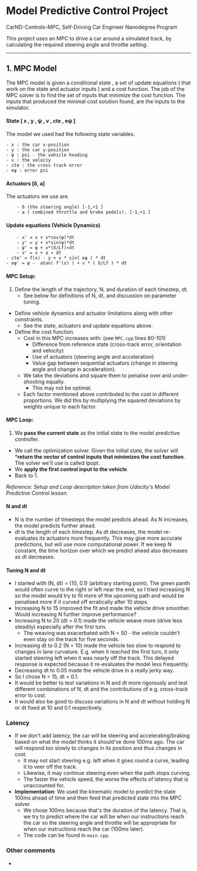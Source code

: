  # Model Predictive Control Project
CarND-Controls-MPC, Self-Driving Car Engineer Nanodegree Program

This project uses an MPC to drive a car around a simulated track, by calculating the required steering angle and throttle setting.

---
## 1. MPC Model

The MPC model is given a conditional state , a set of update equations ( that work on the state and actuator inputs ) and a cost function. The job of the MPC solver is to find the set of inputs that   minimize the cost function. The inputs that produced the minimal cost solution found, are the inputs to the simulator.

#### State [ x , y , ψ , v , cte , eψ ]
 
The model we used had the following state variables.

	- x : the car x-position 
	- y : the car y-position
	- ψ : psi - the vehicle heading 
	- v : the velociy
	- cte : the cross track error
	- eψ : error psi 

#### Actuators [δ, a]

The actuators we use are.

    	- δ (the steering angle) [-1,+1 ]
    	- a ( combined throttle and brake pedals). [-1,+1 ]

#### Update equations (Vehicle Dynamics)

     	- x' = x + v*cos(ψ)*dt 
     	- y' = y + v*sin(ψ)*dt
     	- ψ' = ψ + v*(δ/Lf)∗dt
     	- v' = v + a ∗ dt
	- cte' = f(x) - y + v * sin( eψ ) * dt
	- eψ' = ψ -  atan( f'(x) ) + v * ( δ/Lf ) * dt
 


#### MPC Setup:
1. Define the length of the trajectory, N, and duration of each timestep, dt.
    * See below for definitions of N, dt, and discussion on parameter tuning.
* Define vehicle dynamics and actuator limitations along with other constraints.
    * See the state, actuators and update equations above.
* Define the cost function.
    * Cost in this MPC increases with: (see `MPC.cpp` lines 80-101)
        * Difference from reference state (cross-track error, orientation and velocity)
        * Use of actuators (steering angle and acceleration)
        * Value gap between sequential actuators (change in steering angle and change in acceleration).
    * We take the deviations and square them to penalise over and under-shooting equally.
        * This may not be optimal.
    * Each factor mentioned above contributed to the cost in different proportions. We did this by multiplying the squared deviations by weights unique to each factor.

#### MPC Loop:
1. We **pass the current state** as the initial state to the model predictive controller.
* We call the optimization solver. Given the initial state, the solver will ***return the vector of control inputs that minimizes the cost function**. The solver we'll use is called Ipopt.
* We **apply the first control input to the vehicle**.
* Back to 1.

*Reference: Setup and Loop description taken from Udacity's Model Predictive Control lesson.*


#### N and dt
* N is the number of timesteps the model predicts ahead. As N increases, the model predicts further ahead.
* dt is the length of each timestep. As dt decreases, the model re-evaluates its actuators more frequently. This may give more accurate predictions, but will use more computational power. If we keep N constant, the time horizon over which we predict ahead also decreases as dt decreases.

#### Tuning N and dt
* I started with (N, dt) = (10, 0.1) (arbitrary starting point). The green panth would often curve to the right or left near the end, so I tried increasing N so the model would try to fit more of the upcoming path and would be penalised more if it curved off erratically after 10 steps.
* Increasing N to 15 improved the fit and made the vehicle drive smoother. Would increasing N further improve performance?
* Increasing N to 20 (dt = 0.1) made the vehicle weave more (drive less steadily) especially after the first turn. 
    * The weaving was exacerbated with N = 50 - the vehicle couldn't even stay on the track for five seconds. 
* Increasing dt to 0.2 (N = 10) made the vehicle too slow to respond to changes in lane curvature. E.g. when it reached the first turn, it only started steering left when it was nearly off the track. This delayed response is expected because it re-evaluates the model less frequently. 
* Decreasing dt to 0.05 made the vehicle drive in a really jerky way.
* So I chose N = 15, dt = 0.1.
* It would be better to test variations in N and dt more rigorously and test different combinations of N, dt and the contributions of e.g. cross-track error to cost. 
* It would also be good to discuss variations in N and dt without holding N or dt fixed at 10 and 0.1 respectively.

### Latency
* If we don't add latency, the car will be steering and accelerating/braking based on what the model thinks it should've done 100ms ago. The car will respond too slowly to changes in its position and thus changes in cost. 
	* It may not start steering e.g. left when it goes round a curve, leading it to veer off the track. 
	* Likewise, it may continue steering even when the path stops curving. 
	* The faster the vehicle speed, the worse the effects of latency that is unaccounted for.
* **Implementation**: We used the kinematic model to predict the state 100ms ahead of time and then feed that predicted state into the MPC solver.
	* We chose 100ms because that's the duration of the latency. That is, we try to predict where the car will be when our instructions reach the car so the steering angle and throttle will be appropriate for when our instructions reach the car (100ms later).
	* The code can be found in `main.cpp`.

### Other comments
* 




